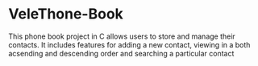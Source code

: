 # VeleThone-Book
This phone book project in C allows users to store and manage their contacts. It includes features for adding a new contact, viewing in a both acsending and descending order and searching a particular contact

